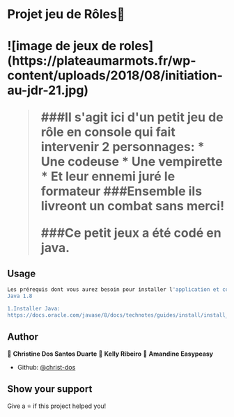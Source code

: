 <h1>Projet jeu de Rôles👋<h1>
<p>![image de jeux de roles](https://plateaumarmots.fr/wp-content/uploads/2018/08/initiation-au-jdr-21.jpg)<p>

>###Il s'agit ici d'un petit jeu de rôle en console qui fait intervenir 2 personnages: 
    * Une codeuse
    * Une vempirette
    * Et leur ennemi juré le formateur
> ###Ensemble ils livreont un combat sans merci!
>
> ###Ce petit jeux a été codé en java.

## Usage

```sh
Les prérequis dont vous aurez besoin pour installer l'application et comment les installer :
Java 1.8

1.Installer Java:
https://docs.oracle.com/javase/8/docs/technotes/guides/install/install_overview.html

```

## Author

👤 **Christine Dos Santos Duarte**
👤 **Kelly Ribeiro**
👤 **Amandine Easypeasy**

* Github: [@christ-dos](https://github.com/christ-dos)

## Show your support

Give a ⭐️ if this project helped you!

